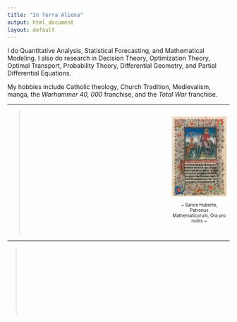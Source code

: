 ```yaml
---
title: "In Terra Aliena"
output: html_document
layout: default
---
```


I do Quantitative Analysis, Statistical Forecasting, and Mathematical Modeling. I also do research in Decision Theory, Optimization Theory, Optimal Transport, Probability Theory, Differential Geometry, and Partial Differential Equations.

My hobbies include Catholic theology, Church Tradition, Medievalism, manga, the _Warhammer 40, 000_ franchise, and the _Total War_ franchise.


<table border="0">
 <tr>
    <td><blockquote style="text-align:justify; color: white; font-size:11px;">
"The wise man had eyes in his head, while the fool went his way benighted; but the ending of them? In their ending both were alike.
<br /><br />
Why then, if fool and I must come to the same end at last, was not I the fool, that toiled to achieve wisdom more than he? Tell me, how is a man the richer for all that toil of his, all that lost labor of his, here under the sun?
<br />
<br />
His days all painfulness and care, his very nights restless; what is here but frustration? Were it not better to eat and drink, and toil only at his own pleasures? These, too, come from God’s hand; and who has better right to food tasted and pleasure enjoyed than I? Who wins God’s favor, has wisdom and skill for his reward, and pleasure too; it is the sinner that is doomed to hardship and to thankless care, hoarding and scraping, and all to enrich some heir God loves better! For him frustration,  for him the labor lost."
<br />
- Ecclesiastes 2:14, 15, 22, 23-26 (Knox Translation, c/o Baronius Press)
<br />
</blockquote>  </td> </td>
    <td><img src="saint_hubertus.png" alt="Saint Hubertus" width = "500" style="text-align:center;"/>
<br />
<p style="text-align:center; font-size:10px;"> ~ Sance Huberte, Patronus Mathematicorum, Ora pro nobis ~ </p>
</td>
 </tr>
</table>

<blockquote style="text-align:justify; color: white; font-size:11px;">
 We sat down by the streams of Babylon and wept there, remembering Sion. Willow-trees grow there, and on these we hung up our harps when the men who took us prisoner cried out for a song. We must make sport for our enemies; A stave, there, from the music they sing at Sion! What, should we sing the Lord’s song in a strange land? Jerusalem, if I forget thee, perish the skill of my right hand! Let my tongue stick fast to the roof of my mouth if I cease to remember thee, if I love not Jerusalem dearer than heart’s content! Remember, Lord, how the sons of Edom triumphed when Jerusalem fell; O’erthrow it, they cried, o’erthrow it, till the very foundation is left bare. Babylon, pitiless queen, blessed be the man who deals out to thee the measure thou hast dealt to us; blessed be the man who will catch up thy children, and dash them against the rocks!
 <br />
- Psalm 136 (Knox Translation, c/o Baronius Press) 
</blockquote>
